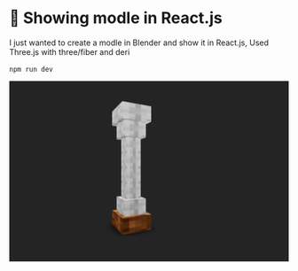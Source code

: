 # 🚀 Showing modle in React.js

I just wanted to create a modle in Blender and show it in React.js, Used Three.js with three/fiber and deri

```
npm run dev
```

![alt text](./public/preview.png)
